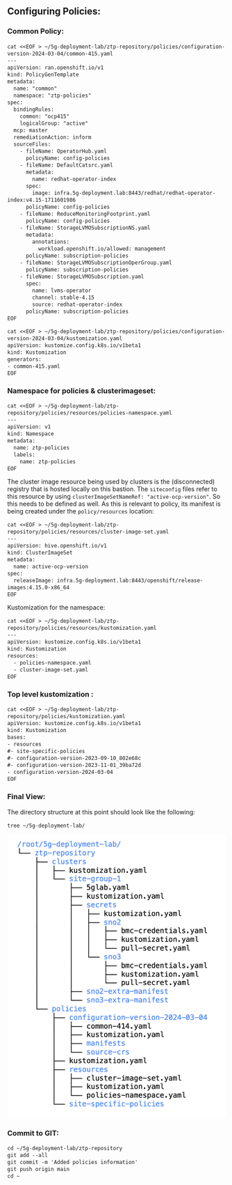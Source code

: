 ## Configuring Policies:

### Common Policy:

```
cat <<EOF > ~/5g-deployment-lab/ztp-repository/policies/configuration-version-2024-03-04/common-415.yaml
---
apiVersion: ran.openshift.io/v1
kind: PolicyGenTemplate
metadata:
  name: "common"
  namespace: "ztp-policies"
spec:
  bindingRules:
    common: "ocp415"
    logicalGroup: "active"
  mcp: master
  remediationAction: inform
  sourceFiles:
    - fileName: OperatorHub.yaml
      policyName: config-policies
    - fileName: DefaultCatsrc.yaml
      metadata:
        name: redhat-operator-index
      spec:
        image: infra.5g-deployment.lab:8443/redhat/redhat-operator-index:v4.15-1711601986
      policyName: config-policies
    - fileName: ReduceMonitoringFootprint.yaml
      policyName: config-policies
    - fileName: StorageLVMOSubscriptionNS.yaml
      metadata:
        annotations:
          workload.openshift.io/allowed: management
      policyName: subscription-policies
    - fileName: StorageLVMOSubscriptionOperGroup.yaml
      policyName: subscription-policies
    - fileName: StorageLVMOSubscription.yaml
      spec:
        name: lvms-operator
        channel: stable-4.15
        source: redhat-operator-index
      policyName: subscription-policies
EOF
```

```
cat <<EOF > ~/5g-deployment-lab/ztp-repository/policies/configuration-version-2024-03-04/kustomization.yaml
apiVersion: kustomize.config.k8s.io/v1beta1
kind: Kustomization
generators:
- common-415.yaml
EOF
```

### Namespace for policies & clusterimageset:

```
cat <<EOF > ~/5g-deployment-lab/ztp-repository/policies/resources/policies-namespace.yaml
---
apiVersion: v1
kind: Namespace
metadata:
  name: ztp-policies
  labels:
    name: ztp-policies
EOF
```

The cluster image resource being used by clusters is the (disconnected) registry that is hosted locally on this bastion. The `siteconfig` files refer to this resource by using `clusterImageSetNameRef: "active-ocp-version"`.  So this needs to be defined as well. As this is relevant to policy, its manifest is being created under the `policy/resources` location: 


```
cat <<EOF > ~/5g-deployment-lab/ztp-repository/policies/resources/cluster-image-set.yaml
---
apiVersion: hive.openshift.io/v1
kind: ClusterImageSet
metadata:
  name: active-ocp-version
spec:
  releaseImage: infra.5g-deployment.lab:8443/openshift/release-images:4.15.0-x86_64
EOF
```

Kustomization for the namespace: 

```
cat <<EOF > ~/5g-deployment-lab/ztp-repository/policies/resources/kustomization.yaml
---
apiVersion: kustomize.config.k8s.io/v1beta1
kind: Kustomization
resources:
  - policies-namespace.yaml
  - cluster-image-set.yaml
EOF
```

### Top level kustomization : 

```
cat <<EOF > ~/5g-deployment-lab/ztp-repository/policies/kustomization.yaml
apiVersion: kustomize.config.k8s.io/v1beta1
kind: Kustomization
bases:
- resources
#- site-specific-policies
#- configuration-version-2023-09-10_802e68c
#- configuration-version-2023-11-01_39ba72d
- configuration-version-2024-03-04
EOF
```

### Final View: 

The directory structure at this point should look like the following: 

```
tree ~/5g-deployment-lab/
```

![image4](images/lab_build_2.png)

### Commit to GIT: 

```
cd ~/5g-deployment-lab/ztp-repository
git add --all
git commit -m 'Added policies information'
git push origin main
cd ~
```
